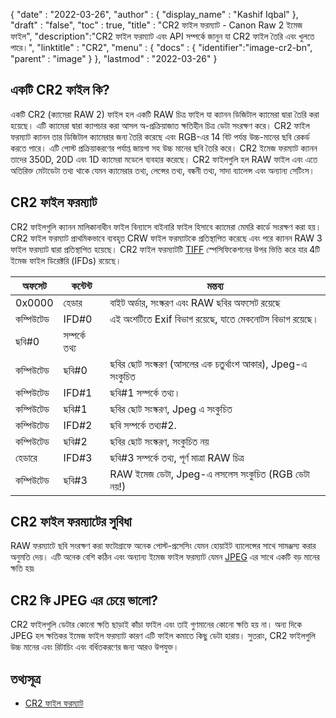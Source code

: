 {
  "date" : "2022-03-26",
  "author" : {
    "display_name" : "Kashif Iqbal"
},
  "draft" : "false",
  "toc" : true,
  "title" : "CR2 ফাইল ফরম্যাট - Canon Raw 2 ইমেজ ফাইল",
  "description":"CR2 ফাইল ফরম্যাট এবং API সম্পর্কে জানুন যা CR2 ফাইল তৈরি এবং খুলতে পারে।",
  "linktitle" : "CR2",
  "menu" : {
    "docs" : {
      "identifier":"image-cr2-bn",
      "parent" : "image"
}
},
  "lastmod" : "2022-03-26"
}

## একটি CR2 ফাইল কি?

একটি CR2 (ক্যামেরা RAW 2) ফাইল হল একটি RAW চিত্র ফাইল যা ক্যানন ডিজিটাল ক্যামেরা দ্বারা তৈরি করা হয়েছে। এটি ক্যামেরা দ্বারা ক্যাপচার করা আসল অ-প্রক্রিয়াজাত ক্ষতিহীন চিত্র ডেটা সংরক্ষণ করে। CR2 ফাইল ফরম্যাট ক্যানন তার ডিজিটাল ক্যামেরার জন্য তৈরি করেছে এবং RGB-এর 14 বিট পর্যন্ত উচ্চ-মানের ছবি রেকর্ড করতে পারে। এটি পোস্ট প্রক্রিয়াকরণের পর্যাপ্ত জায়গা সহ উচ্চ মানের ছবি তৈরি করে। CR2 ইমেজ ফরম্যাট ক্যানন তাদের 350D, 20D এবং 1D ক্যামেরা মডেলে ব্যবহার করেছে। CR2 ফাইলগুলি হল RAW ফাইল এবং এতে অতিরিক্ত মেটাডেটা তথ্য থাকে যেমন ক্যামেরার তথ্য, লেন্সের তথ্য, বন্ধনী তথ্য, সাদা ব্যালেন্স এবং অন্যান্য সেটিংস।

## CR2 ফাইল ফরম্যাট

CR2 ফাইলগুলি ক্যানন মালিকানাধীন ফাইল বিন্যাসে বাইনারি ফাইল হিসাবে ক্যামেরা মেমরি কার্ডে সংরক্ষণ করা হয়। CR2 ফাইল ফরম্যাট প্রাথমিকভাবে ব্যবহৃত CRW ফাইল ফরম্যাটকে প্রতিস্থাপিত করেছে এবং পরে ক্যানন RAW 3 ফাইল ফরম্যাট দ্বারা প্রতিস্থাপিত হয়েছে। CR2 ফাইল ফরম্যাটটি [TIFF](/image/tiff/) স্পেসিফিকেশনের উপর ভিত্তি করে যার 4টি ইমেজ ফাইল ডিরেক্টরি (IFDs) রয়েছে।

|অফসেট |কন্টেন্ট |মন্তব্য |
---|---|---|
|0x0000 |হেডার |বাইট অর্ডার, সংস্করণ এবং RAW ছবির অফসেট রয়েছে|
|কম্পিউটেড |IFD#0 |এই অংশটিতে Exif বিভাগ রয়েছে, যাতে মেকনোটস বিভাগ রয়েছে।
ছবি#0| সম্পর্কে তথ্য
|কম্পিউটেড |ছবি#0 |ছবির ছোট সংস্করণ (আসলের এক চতুর্থাংশ আকার), Jpeg-এ সংকুচিত
|কম্পিউটেড |IFD#1 |ছবি#1 সম্পর্কে তথ্য।|
|কম্পিউটেড |ছবি#1 |ছবির ছোট সংস্করণ, Jpeg এ সংকুচিত|
|কম্পিউটেড |IFD#2 |ছবি সম্পর্কে তথ্য#2.|
|কম্পিউটেড |ছবি#2 |ছবির ছোট সংস্করণ, সংকুচিত নয়|
|হেডারে| IFD#3| ছবি#3 সম্পর্কে তথ্য, পূর্ণ মাত্রা RAW চিত্র|
|কম্পিউটেড |ছবি#3 |RAW ইমেজ ডেটা, Jpeg-এ লসলেস সংকুচিত (RGB ডেটা নয়!)|

## CR2 ফাইল ফরম্যাটের সুবিধা

RAW ফরম্যাটে ছবি সংরক্ষণ করা ফটোগ্রাফে অনেক পোস্ট-প্রসেসিং যেমন হোয়াইট ব্যালেন্সের সাথে সামঞ্জস্য করার অনুমতি দেয়। এটি অনেক বেশি কঠিন এবং অন্যান্য ইমেজ ফাইল ফরম্যাট যেমন [JPEG](/image/jpeg/) এর সাথে একটি বড় মানের ক্ষতি হয়৷

## CR2 কি JPEG এর চেয়ে ভালো?

CR2 ফাইলগুলি ডেটার কোনো ক্ষতি ছাড়াই কাঁচা ফাইল এবং তাই গুণমানের কোনো ক্ষতি হয় না। অন্য দিকে JPEG হল ক্ষতিকর ইমেজ ফাইল ফরম্যাট কারণ এটি ফাইল কমাতে কিছু ডেটা হারায়। সুতরাং, CR2 ফাইলগুলি উচ্চ মানের এবং রিটাচিং এবং বর্ধিতকরণের জন্য আরও উপযুক্ত।

## তথ্যসূত্র

 * [CR2 ফাইল ফরম্যাট](http://lclevy.free.fr/cr2/)

